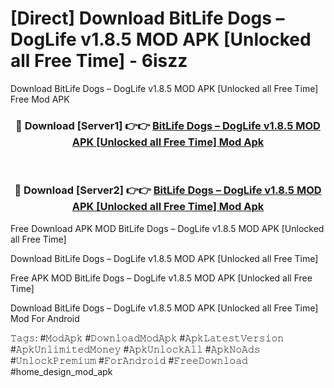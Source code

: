 # [Direct] Download BitLife Dogs – DogLife v1.8.5 MOD APK [Unlocked all  Free Time] - 6iszz
Download BitLife Dogs – DogLife v1.8.5 MOD APK [Unlocked all  Free Time] Free Mod APK

<div align="center">
<h3>🔴 Download [Server1] 👉👉 <a href="https://apk-comot.site?title=BitLife_Dogs_–_DogLife_v1.8.5_MOD_APK_[Unlocked_all__Free_Time]">BitLife Dogs – DogLife v1.8.5 MOD APK [Unlocked all  Free Time] Mod Apk</a></h3><br>

<h3>🔴 Download [Server2] 👉👉 <a href="https://apk-comot.site?title=BitLife_Dogs_–_DogLife_v1.8.5_MOD_APK_[Unlocked_all__Free_Time]">BitLife Dogs – DogLife v1.8.5 MOD APK [Unlocked all  Free Time] Mod Apk</a></h3>
</div>


Free Download APK MOD BitLife Dogs – DogLife v1.8.5 MOD APK [Unlocked all  Free Time]

Download BitLife Dogs – DogLife v1.8.5 MOD APK [Unlocked all  Free Time] 

Free APK MOD BitLife Dogs – DogLife v1.8.5 MOD APK [Unlocked all  Free Time] 

Download BitLife Dogs – DogLife v1.8.5 MOD APK [Unlocked all  Free Time] Mod For Android

𝚃𝚊𝚐𝚜: #𝙼𝚘𝚍𝙰𝚙𝚔 #𝙳𝚘𝚠𝚗𝚕𝚘𝚊𝚍𝙼𝚘𝚍𝙰𝚙𝚔 #𝙰𝚙𝚔𝙻𝚊𝚝𝚎𝚜𝚝𝚅𝚎𝚛𝚜𝚒𝚘𝚗 #𝙰𝚙𝚔𝚄𝚗𝚕𝚒𝚖𝚒𝚝𝚎𝚍𝙼𝚘𝚗𝚎𝚢 #𝙰𝚙𝚔𝚄𝚗𝚕𝚘𝚌𝚔𝙰𝚕𝚕 #𝙰𝚙𝚔𝙽𝚘𝙰𝚍𝚜 #𝚄𝚗𝚕𝚘𝚌𝚔𝙿𝚛𝚎𝚖𝚒𝚞𝚖 #𝙵𝚘𝚛𝙰𝚗𝚍𝚛𝚘𝚒𝚍 #𝙵𝚛𝚎𝚎𝙳𝚘𝚠𝚗𝚕𝚘𝚊𝚍 #home_design_mod_apk